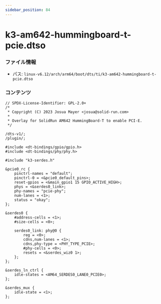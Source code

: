 ```yaml
---
sidebar_position: 84
---
```

# k3-am642-hummingboard-t-pcie.dtso

### ファイル情報

- パス: `linux-v6.12/arch/arm64/boot/dts/ti/k3-am642-hummingboard-t-pcie.dtso`

### コンテンツ

```dtso
// SPDX-License-Identifier: GPL-2.0+
/*
 * Copyright (C) 2023 Josua Mayer <josua@solid-run.com>
 *
 * Overlay for SolidRun AM642 HummingBoard-T to enable PCI-E.
 */

/dts-v1/;
/plugin/;

#include <dt-bindings/gpio/gpio.h>
#include <dt-bindings/phy/phy.h>

#include "k3-serdes.h"

&pcie0_rc {
	pinctrl-names = "default";
	pinctrl-0 = <&pcie0_default_pins>;
	reset-gpios = <&main_gpio1 15 GPIO_ACTIVE_HIGH>;
	phys = <&serdes0_link>;
	phy-names = "pcie-phy";
	num-lanes = <1>;
	status = "okay";
};

&serdes0 {
	#address-cells = <1>;
	#size-cells = <0>;

	serdes0_link: phy@0 {
		reg = <0>;
		cdns,num-lanes = <1>;
		cdns,phy-type = <PHY_TYPE_PCIE>;
		#phy-cells = <0>;
		resets = <&serdes_wiz0 1>;
	};
};

&serdes_ln_ctrl {
	idle-states = <AM64_SERDES0_LANE0_PCIE0>;
};

&serdes_mux {
	idle-state = <1>;
};

```
